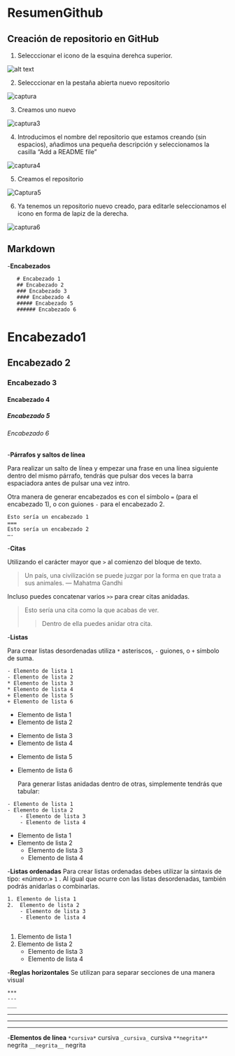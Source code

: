 # ResumenGithub
## Creación de repositorio en GitHub

1. Selecccionar el icono de la esquina derehca superior. 

![alt text](https://github.com/juliasuarz/resumenGithub/blob/main/Captura%20de%20pantalla%202022-09-20%20a%20las%2020.44.10.png?raw=true)



2. Selecccionar en la pestaña abierta nuevo repositorio
    
![captura](https://github.com/juliasuarz/resumenGithub/blob/main/Captura%20de%20pantalla%202022-09-20%20a%20las%2020.44.24.png?raw=true)

        
        
3. Creamos uno nuevo
   
![captura3](https://github.com/juliasuarz/resumenGithub/blob/main/Captura%20de%20pantalla%202022-09-20%20a%20las%2020.44.34.png?raw=true)
     
     
4. Introducimos el nombre del repositorio que estamos creando (sin espacios), añadimos una pequeña descripción y seleccionamos la casilla “Add a README       file”

![captura4](https://github.com/juliasuarz/resumenGithub/blob/main/Captura%20de%20pantalla%202022-09-20%20a%20las%2020.44.44.png?raw=true)
    
    
5. Creamos el repositorio
    
![Captura5](https://github.com/juliasuarz/resumenGithub/blob/main/Captura%20de%20pantalla%202022-09-20%20a%20las%2020.45.03.png?raw=true)
    
    
6. Ya tenemos un repositorio nuevo creado, para editarle seleccionamos el icono en forma de lapiz de la derecha.

![captura6](https://github.com/juliasuarz/resumenGithub/blob/main/Captura%20de%20pantalla%202022-09-20%20a%20las%2020.46.31.png?raw=true)
    
    
    
## Markdown
-**Encabezados**
 ```
    # Encabezado 1
    ## Encabezado 2
    ### Encabezado 3
    #### Encabezado 4
    ##### Encabezado 5
    ###### Encabezado 6
```

   # Encabezado1
   ## Encabezado 2
   ### Encabezado 3
   #### Encabezado 4
   ##### Encabezado 5
   ###### Encabezado 6
     
       
  
-**Párrafos y saltos de línea**
  
   Para realizar un salto de línea y empezar una frase en una línea siguiente dentro del mismo párrafo, tendrás que pulsar dos veces la barra espaciadora       antes de pulsar una vez intro.
  
   Otra manera de generar encabezados es con el símbolo ` = ` (para el encabezado 1), o con guiones ` - ` para el encabezado 2.
     
   ```
   Esto sería un encabezado 1
===
Esto sería un encabezado 2
—-
````
   
     
       
-**Citas**

   Utilizando el carácter mayor que ` > ` al comienzo del bloque de texto.
     
   > Un país, una civilización se puede juzgar por la forma en que trata a sus animales.  — Mahatma Gandhi

   Incluso puedes concatenar varios ` >> ` para crear citas anidadas.
   > Esto sería una cita como la que acabas de ver.
> 
> > Dentro de ella puedes anidar otra cita.

  
  
-**Listas**

   Para crear listas desordenadas utiliza ` * ` asteriscos, ` - ` guiones, o ` + ` símbolo de suma.
   
````
- Elemento de lista 1
- Elemento de lista 2
* Elemento de lista 3
* Elemento de lista 4
+ Elemento de lista 5
+ Elemento de lista 6
````
- Elemento de lista 1
- Elemento de lista 2
* Elemento de lista 3
* Elemento de lista 4
+ Elemento de lista 5
+ Elemento de lista 6

  
    Para generar listas anidadas dentro de otras, simplemente tendrás que tabular:
  
````
- Elemento de lista 1
- Elemento de lista 2
    - Elemento de lista 3
    - Elemento de lista 4
 ````

- Elemento de lista 1
- Elemento de lista 2
    - Elemento de lista 3
    - Elemento de lista 4

  
-**Listas ordenadas**
Para crear listas ordenadas debes utilizar la sintaxis de tipo: «número.» ` 1 ` . Al igual que ocurre con las listas desordenadas, también podrás anidarlas o combinarlas.

`````
1. Elemento de lista 1
2.  Elemento de lista 2
    - Elemento de lista 3
    - Elemento de lista 4
        
`````
1. Elemento de lista 1
2.  Elemento de lista 2
    - Elemento de lista 3
    - Elemento de lista 4


-**Reglas horizontales**
    Se utilizan para separar secciones de una manera visual
`````
***
---
___
`````
***
---
___

-**Elementos de línea**
```*cursiva*```	cursiva
```_cursiva_```	cursiva
```**negrita**```	negrita
```__negrita__```	negrita



        



   

   
    
    

